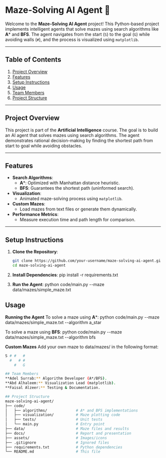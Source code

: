 # Maze-Solving AI Agent 🧩

Welcome to the **Maze-Solving AI Agent** project! This Python-based project implements intelligent agents that solve mazes using search algorithms like **A*** and **BFS**. The agent navigates from the start (`S`) to the goal (`G`) while avoiding walls (`#`), and the process is visualized using `matplotlib`.

---

## Table of Contents
1. [Project Overview](#project-overview)
2. [Features](#features)
3. [Setup Instructions](#setup-instructions)
4. [Usage](#Usage)
5. [Team Members](#team-members)
6. [Project Structure](#project-structure)

---

## Project Overview
This project is part of the **Artificial Intelligence** course. The goal is to build an AI agent that solves mazes using search algorithms. The agent demonstrates rational decision-making by finding the shortest path from start to goal while avoiding obstacles.

---

## Features
- **Search Algorithms**:  
  - **A***: Optimized with Manhattan distance heuristic.  
  - **BFS**: Guarantees the shortest path (uninformed search).  
- **Visualization**:  
  - Animated maze-solving process using `matplotlib`.  
- **Custom Mazes**:  
  - Load mazes from text files or generate them dynamically.  
- **Performance Metrics**:  
  - Measure execution time and path length for comparison. 

---

## Setup Instructions
1. **Clone the Repository**:  
   ```bash
   git clone https://github.com/your-username/maze-solving-ai-agent.git
   cd maze-solving-ai-agent

2. **Install Dependencies**:
    pip install -r requirements.txt

3. **Run the Agent**:
    python code/main.py --maze data/mazes/simple_maze.txt
  
## Usage
**Running the Agent**
To solve a maze using **A***:
python code/main.py --maze data/mazes/simple_maze.txt --algorithm a_star

To solve a maze using **BFS**:
python code/main.py --maze data/mazes/simple_maze.txt --algorithm bfs

**Custom Mazes**
Add your own maze to data/mazes/ in the following format:
```bash
S # #   #
  #   # #
    #   G

## Team Members
**Adel Surrab:** Algorithm Developer (A*/BFS).
**Abd Alhaleem:** Visualization Lead (matplotlib).
**Faisal Alzeer:** Testing & Documentation.

## Project Structure
maze-solving-ai-agent/  
├── code/  
│   ├── algorithms/             # A* and BFS implementations  
│   ├── visualization/          # Maze plotting code  
│   ├── tests/                  # Unit tests  
│   └── main.py                 # Entry point  
├── data/                       # Maze files and results 
├── docs/                       # Report and presentation  
├── assets/                     # Images/icons  
├── .gitignore                  # Ignored files  
├── requirements.txt            # Python dependencies  
└── README.md                   # This file  
